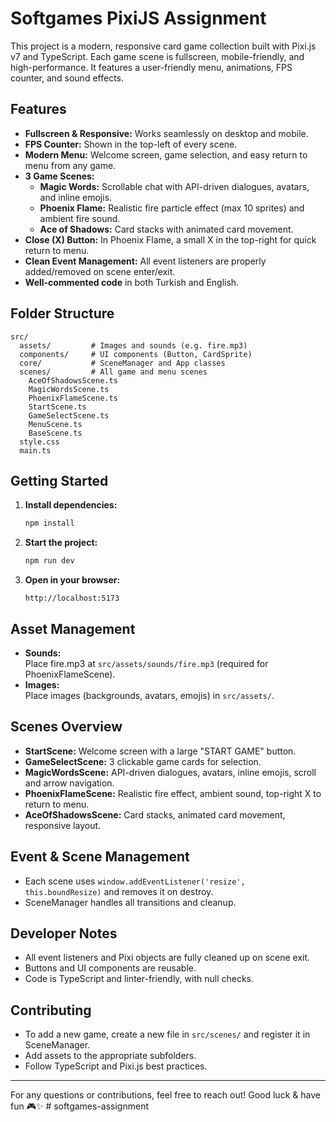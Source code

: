 # Softgames PixiJS Assignment

This project is a modern, responsive card game collection built with Pixi.js v7 and TypeScript.
Each game scene is fullscreen, mobile-friendly, and high-performance.
It features a user-friendly menu, animations, FPS counter, and sound effects.

## Features

- **Fullscreen & Responsive:** Works seamlessly on desktop and mobile.
- **FPS Counter:** Shown in the top-left of every scene.
- **Modern Menu:** Welcome screen, game selection, and easy return to menu from any game.
- **3 Game Scenes:**
  - **Magic Words:** Scrollable chat with API-driven dialogues, avatars, and inline emojis.
  - **Phoenix Flame:** Realistic fire particle effect (max 10 sprites) and ambient fire sound.
  - **Ace of Shadows:** Card stacks with animated card movement.
- **Close (X) Button:** In Phoenix Flame, a small X in the top-right for quick return to menu.
- **Clean Event Management:** All event listeners are properly added/removed on scene enter/exit.
- **Well-commented code** in both Turkish and English.

## Folder Structure

```
src/
  assets/         # Images and sounds (e.g. fire.mp3)
  components/     # UI components (Button, CardSprite)
  core/           # SceneManager and App classes
  scenes/         # All game and menu scenes
    AceOfShadowsScene.ts
    MagicWordsScene.ts
    PhoenixFlameScene.ts
    StartScene.ts
    GameSelectScene.ts
    MenuScene.ts
    BaseScene.ts
  style.css
  main.ts
```

## Getting Started

1. **Install dependencies:**
   ```bash
   npm install
   ```

2. **Start the project:**
   ```bash
   npm run dev
   ```

3. **Open in your browser:**
   ```
   http://localhost:5173
   ```

## Asset Management

- **Sounds:**  
  Place fire.mp3 at `src/assets/sounds/fire.mp3` (required for PhoenixFlameScene).
- **Images:**  
  Place images (backgrounds, avatars, emojis) in `src/assets/`.

## Scenes Overview

- **StartScene:** Welcome screen with a large "START GAME" button.
- **GameSelectScene:** 3 clickable game cards for selection.
- **MagicWordsScene:** API-driven dialogues, avatars, inline emojis, scroll and arrow navigation.
- **PhoenixFlameScene:** Realistic fire effect, ambient sound, top-right X to return to menu.
- **AceOfShadowsScene:** Card stacks, animated card movement, responsive layout.

## Event & Scene Management

- Each scene uses `window.addEventListener('resize', this.boundResize)` and removes it on destroy.
- SceneManager handles all transitions and cleanup.

## Developer Notes

- All event listeners and Pixi objects are fully cleaned up on scene exit.
- Buttons and UI components are reusable.
- Code is TypeScript and linter-friendly, with null checks.

## Contributing

- To add a new game, create a new file in `src/scenes/` and register it in SceneManager.
- Add assets to the appropriate subfolders.
- Follow TypeScript and Pixi.js best practices.

---

For any questions or contributions, feel free to reach out!
Good luck & have fun 🎮✨ # softgames-assignment
